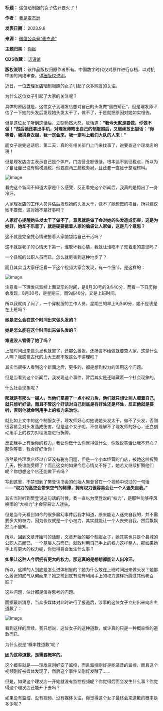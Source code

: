 

**标题：** 这位晒制服的女子估计要火了！  

**作者：** [我是麦杰逊](https://chinadigitaltimes.net/space/麦杰逊)  

**发表日期：** 2023.9.8  

**来源：** [微信公众号“麦杰逊”](https://mp.weixin.qq.com/s/Inhz_Zvfln7EaG660SgWDw)  

**主题归类：** [你赵](https://chinadigitaltimes.net/space/你赵)  

**CDS收藏：** [话语馆](https://chinadigitaltimes.net/space/%E8%AF%9D%E8%AF%AD%E9%A6%86)  

**版权说明：** 该作品版权归原作者所有。中国数字时代仅对原作进行存档，以对抗中国的网络审查。[详细版权说明](https://chinadigitaltimes.net/chinese/copyright)。


近日，一位去理发店晒制服照的女子引起了众多网友的关注。


为什么这位女子引起了大家的关注呢？


具体的原因就是，这位女子到理发店想对自己的头发做“蛋白矫正”，但是理发师评估了一下她的头发后发现她头发太干了，做不了，于是就把原因对她如实相告。


但是这位女子听到这话后，立刻勃然大怒，放话道：**“我今天就是要做，你做不做！”**然后她还拿出手机，对理发师晒出自己的制服照后，又继续放出狠话：**“你等着，我换身衣服，我一定会来，我一定叫上我们大队的人来！”** 


而女子说完这话后，第二天，真的有相关部门上门来找事了，说要查这个理发店的税！


但是理发店店主表示自己是个体户，门店营业额很低，根本达不到征税点，所以为了自证自己没有偷税漏税，他要跑两三趟税务局，且还要一直疲于整理材料。


![image](https://chinadigitaltimes.net/chinese/files/2023/09/post-700070-64fd40a835247.)


看完这个新闻不知道大家是什么感受，反正看完这个新闻后，我真的是惊出了一身冷汗。


人家理发店的工作人员评估后发现她的头发太干，做不了她想做的项目，所以建议她不要做，这对她不是好事吗？


**人家好心提醒她头发太干了做不了，意思就是做了会对她的头发造成伤害，这是为她好，她却不乐意了，就是硬要摁着人家的脑袋让人家做，这是几个意思？** 


这不就是完全凭心情硬摁着人家脑袋给自己干活吗？


这不就是老子的心情天下第一，谁敢坏我心情，我就让谁吃不了兜着走的意思吗？


一个县城的公职人员而已，怎么就厉害到这种地步了？


而且其实当大家仔细看一下这个视频大家会发现，有一个细节，是这样的：


![image](https://chinadigitaltimes.net/chinese/files/2023/09/post-700070-64fd40a84ccad.png)


注意看一下理发店监控上面显示的时间，是8月30号的9点40分，而看一下日历你会发现，8月30号，是星期三，而9点40分，又是上班时间。‍‍‍‍‍‍‍


所以我就纳了闷了，一个穿制服的工作人员，星期三的早上9点40分，她不应该是在上班吗？


**她是怎么会在这个时间出来做头发的？** 


**她是怎么能在这个时间出来做头发的？** ‍‍


**难道没人管得了她了吗？** 


上班时间出来做头发也就罢了，还那么嚣张，还扬言不给做就要查人家，这是什么人啊？我感觉古代的山大王都不敢这么不讲理吧？‍‍


其实当很多人看到这个新闻之后，更多的，都是想到权力的滥用这个问题。‍‍‍‍‍‍‍‍


但是当看到这个新闻后，我发现这个事件，背后其实是还暗藏着一个社会现象的。


什么社会现象呢？


**那就是有那么一撮人，当他们掌握了一点小权力后，他们就只想让别人顺着自己，就只想听好话，而且不管这个好话对自己到底是有好处还是坏处，反正他就是要听，否则他就会利用手上的权力来治你。** 


就比如上文中的这个制服女子，理发师好心对她说她头发太干，做不了头发，否则很容易会对头发造成伤害，但是这个女子呢，不仅理解不了理发师的好心，还立刻动用手上的权力对理发店进行折腾。


反正我手上有治你的权力，我让你做什么你就得做什么，你敢说实话让我不开心？那你等着，我会好好治你！


虽然最终理发店经过自证没有税务问题，但是一个小本经营的门店，被她这样折腾几天，换谁能受得了？而且这女的如果今后心情又不好了，她若又继续折腾他们呢？你想想这个店还能做下去吗？


写到这里，不禁想到了樊登读书会的创始人樊登曾在一个视频中说过的一句话——**“权力的高空会带来空气的稀薄，拥有权力很容易会让一个人迷失自我。”** 


其实当时听到樊登说这句话的时候，我一直以为樊登说的“权力”，是那种能够呼风唤雨的“大权力”才会容易让人迷失。


但是当今天看到如今的很多魔幻事件后我才知道，原来能让人迷失自我的，并不需要多大的权力。因为仅仅就是一个小权力，其实就能让一个人丧失自我，然后飘飘然而不自知。


所以，回到文章开始时的话题，文章开始的那个制服女子，她其实也只是个县城的公职人员而已，一个基层人员而已，就敢利用自己手上的权力这样整人，那如果她手上有更大的权力呢，你觉得将会发生什么事？


**如果让这种人今后拥有更大的权力，那这真的是想想都能让人出冷汗。** ‍‍‍‍‍‍‍‍‍‍‍


所以，这样的人到底是怎么进体制里的？她为什么敢在上班时间出来做头发？她那么嚣张的底气从何而来？她之前到底有没有利用手上的权力这样折腾过其他老百姓？


这些问题，估计都是值得思考的问题。


而据最新消息，当众多媒体对此时进行了报道后，涉事的这位女子立刻出来向店主道歉了：


![image](https://chinadigitaltimes.net/chinese/files/2023/09/post-700070-64fd40a85b580.png)


看到这样的后续，我只想说，这位女子的这种道歉，或许真的只是一种概率性的道歉而已。


为什么说是“概率性道歉”呢？


**因为这种道歉，是需要概率的。** 


这个概率就是——理发店刚好安了监控，而且监控刚好是能录音的监控，而且这个视频刚好被媒体发现了，然后这个事件又刚好发酵了……


但是，如果这个理发店一开始就没有监控视频呢？你觉得后面会发生什么事？你觉得这个理发店还能开下去吗？


如果没有监控、没有视频、没有媒体关注，你觉得这个女子最终会来道歉的概率是多少呢？‍‍

